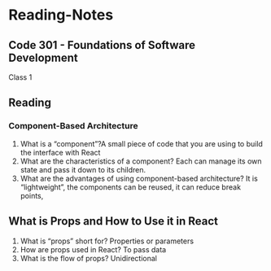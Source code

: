 # **Reading-Notes**

## Code 301 - Foundations of Software Development

 Class 1

## Reading

### Component-Based Architecture

1. What is a “component”?A small piece of code that you are using to build the interface with React
2. What are the characteristics of a component? Each can manage its own state and pass it down to its children.
3. What are the advantages of using component-based architecture? It is “lightweight”, the components can be reused, it can reduce break points,

## What is Props and How to Use it in React

1. What is “props” short for? Properties or parameters
2. How are props used in React? To pass data
3. What is the flow of props? Unidirectional

